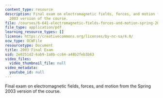 ```yaml
---
content_type: resource
description: Final exam on electromagnetic fields, forces, and motion from the Spring
  2003 version of the course.
file: /courses/6-641-electromagnetic-fields-forces-and-motion-spring-2005/2e0251d26ab91a8bcc64a48b2feb3b63_final1.pdf
file_type: application/pdf
learning_resource_types: []
license: https://creativecommons.org/licenses/by-nc-sa/4.0/
ocw_type: OCWFile
resourcetype: Document
title: 2003 Final Exam
uid: 2e0251d2-6ab9-1a8b-cc64-a48b2feb3b63
video_files:
  video_thumbnail_file: null
video_metadata:
  youtube_id: null
---
```

Final exam on electromagnetic fields, forces, and motion from the Spring 2003 version of the course.